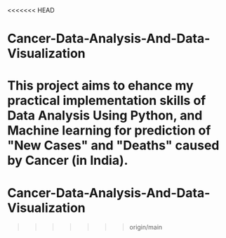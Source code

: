 <<<<<<< HEAD
# Cancer-Data-Analysis-And-Data-Visualization
This project aims to ehance my practical implementation skills of Data Analysis Using Python, and Machine learning for prediction of "New Cases" and "Deaths" caused by Cancer (in India).
=======
# Cancer-Data-Analysis-And-Data-Visualization
>>>>>>> origin/main
